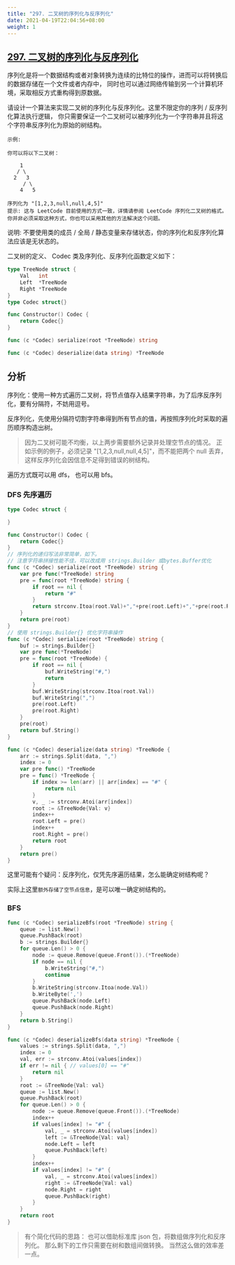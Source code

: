 ```yaml
---
title: "297. 二叉树的序列化与反序列化"
date: 2021-04-19T22:04:56+08:00
weight: 1
---
```


## [297. 二叉树的序列化与反序列化](https://leetcode-cn.com/problems/serialize-and-deserialize-binary-tree)
序列化是将一个数据结构或者对象转换为连续的比特位的操作，进而可以将转换后的数据存储在一个文件或者内存中，
同时也可以通过网络传输到另一个计算机环境，采取相反方式重构得到原数据。

请设计一个算法来实现二叉树的序列化与反序列化。这里不限定你的序列 / 反序列化算法执行逻辑，
你只需要保证一个二叉树可以被序列化为一个字符串并且将这个字符串反序列化为原始的树结构。

```
示例:

你可以将以下二叉树：

    1
   / \
  2   3
     / \
    4   5

序列化为 "[1,2,3,null,null,4,5]"
提示: 这与 LeetCode 目前使用的方式一致，详情请参阅 LeetCode 序列化二叉树的格式。你并非必须采取这种方式，你也可以采用其他的方法解决这个问题。
```
说明: 不要使用类的成员 / 全局 / 静态变量来存储状态，你的序列化和反序列化算法应该是无状态的。

二叉树的定义、 Codec 类及序列化、反序列化函数定义如下：
```go
type TreeNode struct {
	Val   int
	Left  *TreeNode
	Right *TreeNode
}
type Codec struct{}

func Constructor() Codec {
	return Codec{}
}

func (c *Codec) serialize(root *TreeNode) string

func (c *Codec) deserialize(data string) *TreeNode
```
## 分析
序列化：使用一种方式遍历二叉树，将节点值存入结果字符串，为了后序反序列化，要有分隔符，不妨用逗号。

反序列化，先使用分隔符切割字符串得到所有节点的值，再按照序列化时采取的遍历顺序构造出树。

> 因为二叉树可能不均衡，以上两步需要额外记录并处理空节点的情况。
> 正如示例的例子，必须记录 "[1,2,3,null,null,4,5]"，而不能把两个 null 丢弃，这样反序列化会因信息不足得到错误的树结构。

遍历方式既可以用 dfs， 也可以用 bfs。

### DFS 先序遍历

```go
type Codec struct {

}

func Constructor() Codec {
    return Codec{}
}
// 序列化的递归写法非常简单，如下。
// 注意字符串拼接性能不佳，可以改成用 strings.Builder 或bytes.Buffer优化
func (c *Codec) serialize(root *TreeNode) string {
    var pre func(*TreeNode) string
    pre = func(root *TreeNode) string {
        if root == nil {
            return "#"
        }
        return strconv.Itoa(root.Val)+","+pre(root.Left)+","+pre(root.Right)
    }
    return pre(root)
}
// 使用 strings.Builder{} 优化字符串操作
func (c *Codec) serialize(root *TreeNode) string {
    buf := strings.Builder{}
    var pre func(*TreeNode)
    pre = func(root *TreeNode) {
        if root == nil {
            buf.WriteString("#,")
            return
        }
        buf.WriteString(strconv.Itoa(root.Val))
        buf.WriteString(",")
        pre(root.Left)
        pre(root.Right)
    }
    pre(root)
    return buf.String()
}

func (c *Codec) deserialize(data string) *TreeNode {
    arr := strings.Split(data, ",")
    index := 0
    var pre func() *TreeNode
    pre = func() *TreeNode {
        if index >= len(arr) || arr[index] == "#" {
            return nil
        }
        v, _ := strconv.Atoi(arr[index])
        root := &TreeNode{Val: v}
        index++
        root.Left = pre()
        index++
        root.Right = pre()
        return root
    }
    return pre()
}

```

这里可能有个疑问：反序列化，仅凭先序遍历结果，怎么能确定树结构呢？

实际上这里`额外存储了空节点信息`，是可以唯一确定树结构的。

### BFS
```go
func (c *Codec) serializeBfs(root *TreeNode) string {
	queue := list.New()
	queue.PushBack(root)
	b := strings.Builder{}
	for queue.Len() > 0 {
		node := queue.Remove(queue.Front()).(*TreeNode)
		if node == nil {
			b.WriteString("#,")
			continue
		}
		b.WriteString(strconv.Itoa(node.Val))
		b.WriteByte(',')
		queue.PushBack(node.Left)
		queue.PushBack(node.Right)
	}
	return b.String()
}

func (c *Codec) deserializeBfs(data string) *TreeNode {
	values := strings.Split(data, ",")
	index := 0
	val, err := strconv.Atoi(values[index])
	if err != nil { // values[0] == "#"
		return nil
	}
	root := &TreeNode{Val: val}
	queue := list.New()
	queue.PushBack(root)
	for queue.Len() > 0 {
		node := queue.Remove(queue.Front()).(*TreeNode)
		index++
		if values[index] != "#" {
			val, _ = strconv.Atoi(values[index])
			left := &TreeNode{Val: val}
			node.Left = left
			queue.PushBack(left)
		}
		index++
		if values[index] != "#" {
			val, _ = strconv.Atoi(values[index])
			right := &TreeNode{Val: val}
			node.Right = right
			queue.PushBack(right)
		}
	}
	return root
}
```

> 有个简化代码的思路：
> 也可以借助标准库 json 包，将数组做序列化和反序列化。
> 那么剩下的工作只需要在树和数组间做转换。
> 当然这么做的效率差一点。
